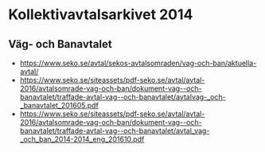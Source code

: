 # Kollektivavtalsarkivet 2014

## Väg- och Banavtalet

* https://www.seko.se/avtal/sekos-avtalsomraden/vag-och-ban/aktuella-avtal/
* https://www.seko.se/siteassets/pdf-seko.se/avtal/avtal-2016/avtalsomrade-vag-och-ban/dokument-vag--och-banavtalet/traffade-avtal-vag--och-banavtalet/avtalvag-_och-_banavtalet_201605.pdf
* https://www.seko.se/siteassets/pdf-seko.se/avtal/avtal-2016/avtalsomrade-vag-och-ban/dokument-vag--och-banavtalet/traffade-avtal-vag--och-banavtalet/avtal_vag-_och_ban_2014-2014_eng_201610.pdf
